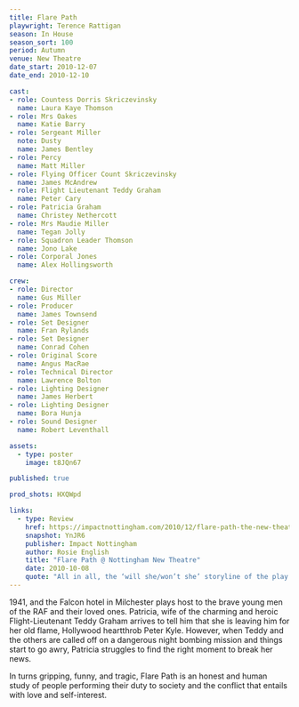 ```yaml
---
title: Flare Path
playwright: Terence Rattigan
season: In House
season_sort: 100
period: Autumn
venue: New Theatre
date_start: 2010-12-07
date_end: 2010-12-10

cast:
- role: Countess Dorris Skriczevinsky
  name: Laura Kaye Thomson
- role: Mrs Oakes
  name: Katie Barry
- role: Sergeant Miller
  note: Dusty
  name: James Bentley
- role: Percy
  name: Matt Miller
- role: Flying Officer Count Skriczevinsky
  name: James McAndrew
- role: Flight Lieutenant Teddy Graham
  name: Peter Cary
- role: Patricia Graham
  name: Christey Nethercott
- role: Mrs Maudie Miller
  name: Tegan Jolly
- role: Squadron Leader Thomson
  name: Jono Lake
- role: Corporal Jones
  name: Alex Hollingsworth

crew:
- role: Director
  name: Gus Miller
- role: Producer
  name: James Townsend
- role: Set Designer
  name: Fran Rylands
- role: Set Designer
  name: Conrad Cohen
- role: Original Score
  name: Angus MacRae
- role: Technical Director
  name: Lawrence Bolton
- role: Lighting Designer
  name: James Herbert
- role: Lighting Designer
  name: Bora Hunja
- role: Sound Designer
  name: Robert Leventhall

assets:
  - type: poster
    image: t8JQn67

published: true

prod_shots: HXQWpd

links:
  - type: Review
    href: https://impactnottingham.com/2010/12/flare-path-the-new-theatre/
    snapshot: YnJR6
    publisher: Impact Nottingham
    author: Rosie English
    title: "Flare Path @ Nottingham New Theatre"
    date: 2010-10-08
    quote: "All in all, the ‘will she/won’t she’ storyline of the play is made engaging and entertaining by the solid performances of the cast, as well as a good, light-hearted side serving of humour."
---
```


1941, and the Falcon hotel in Milchester plays host to the brave young men of the RAF and their loved ones. Patricia, wife of the charming and heroic Flight-Lieutenant Teddy Graham arrives to tell him that she is leaving him for her old flame, Hollywood heartthrob Peter Kyle. However, when Teddy and the others are called off on a dangerous night bombing mission and things start to go awry, Patricia struggles to find the right moment to break her news.

In turns gripping, funny, and tragic, Flare Path is an honest and human study of people performing their duty to society and the conflict that entails with love and self-interest.

